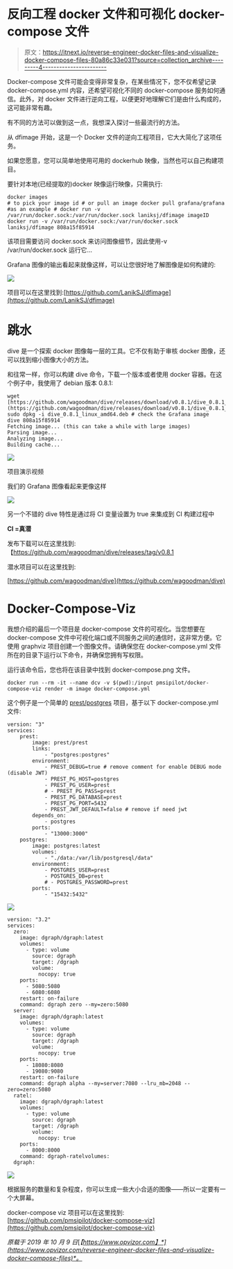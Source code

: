 # 反向工程 docker 文件和可视化 docker-compose 文件

> 原文：<https://itnext.io/reverse-engineer-docker-files-and-visualize-docker-compose-files-80a86c33e031?source=collection_archive---------4----------------------->

Docker-compose 文件可能会变得非常复杂，在某些情况下，您不仅希望记录 docker-compose.yml 内容，还希望可视化不同的 docker-compose 服务如何通信。此外，对 docker 文件进行逆向工程，以便更好地理解它们是由什么构成的，这可能非常有趣。

有不同的方法可以做到这一点，我想深入探讨一些最流行的方法。

从 dfimage 开始，这是一个 Docker 文件的逆向工程项目，它大大简化了这项任务。

如果您愿意，您可以简单地使用可用的 dockerhub 映像，当然也可以自己构建项目。

要针对本地(已经提取的)docker 映像运行映像，只需执行:

```
docker images 
# to pick your image id # or pull an image docker pull grafana/grafana #as an example # docker run -v /var/run/docker.sock:/var/run/docker.sock laniksj/dfimage imageID docker run -v /var/run/docker.sock:/var/run/docker.sock laniksj/dfimage 808a15f85914
```

该项目需要访问 docker.sock 来访问图像细节，因此使用-v /var/run/docker.sock 运行它…

Grafana 图像的输出看起来就像这样，可以让您很好地了解图像是如何构建的:

![](img/4c2a84a2a70d67475e402a972c418e38.png)

项目可以在这里找到:[https://github.com/LanikSJ/dfimage](https://github.com/LanikSJ/dfimage)

# 跳水

dive 是一个探索 docker 图像每一层的工具。它不仅有助于审核 docker 图像，还可以找到缩小图像大小的方法。

和往常一样，你可以构建 dive 命令，下载一个版本或者使用 docker 容器。在这个例子中，我使用了 debian 版本 0.8.1:

```
wget [https://github.com/wagoodman/dive/releases/download/v0.8.1/dive_0.8.1_linux_amd64.deb](https://github.com/wagoodman/dive/releases/download/v0.8.1/dive_0.8.1_linux_amd64.deb) sudo dpkg -i dive_0.8.1_linux_amd64.deb # check the Grafana image 
dive 808a15f85914 
Fetching image... (this can take a while with large images) 
Parsing image... 
Analyzing image... 
Building cache...
```

![](img/8fd42c35524843e60dac3b0126e93ad5.png)

项目演示视频

我们的 Grafana 图像看起来更像这样

![](img/2190ef00c8207a38819bd6f307e14c1c.png)

另一个不错的 dive 特性是通过将 CI 变量设置为 true 来集成到 CI 构建过程中

**CI =真潜<your-image>**

发布下载可以在这里找到:【https://github.com/wagoodman/dive/releases/tag/v0.8.1 

潜水项目可以在这里找到:

[https://github.com/wagoodman/dive](https://github.com/wagoodman/dive)

# Docker-Compose-Viz

我想介绍的最后一个项目是 docker-compose 文件的可视化。当您想要在 docker-compose 文件中可视化端口或不同服务之间的通信时，这非常方便。它使用 graphviz 项目创建一个图像文件。请确保您在 docker-compose.yml 文件所在的目录下运行以下命令，并确保您拥有写权限。

运行该命令后，您也将在该目录中找到 docker-compose.png 文件。

```
docker run --rm -it --name dcv -v $(pwd):/input pmsipilot/docker-compose-viz render -m image docker-compose.yml
```

这个例子是一个简单的 [prest/postgres](https://github.com/prest/prest) 项目，基于以下 docker-compose.yml 文件:

```
version: "3"
services:
    prest:
        image: prest/prest
        links:
            - "postgres:postgres"
        environment:
            - PREST_DEBUG=true # remove comment for enable DEBUG mode (disable JWT)
            - PREST_PG_HOST=postgres
            - PREST_PG_USER=prest
            # - PREST_PG_PASS=prest
            - PREST_PG_DATABASE=prest
            - PREST_PG_PORT=5432
            - PREST_JWT_DEFAULT=false # remove if need jwt
        depends_on:
            - postgres
        ports:
            - "13000:3000"
    postgres:
        image: postgres:latest
        volumes:
            - "./data:/var/lib/postgresql/data"
        environment:
            - POSTGRES_USER=prest
            - POSTGRES_DB=prest
            # - POSTGRES_PASSWORD=prest
        ports:
            - "15432:5432"
```

![](img/b253893e4ece91d910babb4d0d1d73b8.png)

```
version: "3.2"
services:
  zero:
    image: dgraph/dgraph:latest
    volumes:
      - type: volume
        source: dgraph
        target: /dgraph
        volume:
          nocopy: true
    ports:
      - 5080:5080
      - 6080:6080
    restart: on-failure
    command: dgraph zero --my=zero:5080
  server:
    image: dgraph/dgraph:latest
    volumes:
      - type: volume
        source: dgraph
        target: /dgraph
        volume:
          nocopy: true
    ports:
      - 18080:8080
      - 19080:9080
    restart: on-failure
    command: dgraph alpha --my=server:7080 --lru_mb=2048 --zero=zero:5080
  ratel:
    image: dgraph/dgraph:latest
    volumes:
      - type: volume
        source: dgraph
        target: /dgraph
        volume:
          nocopy: true
    ports:
      - 8000:8000
    command: dgraph-ratelvolumes:
  dgraph:
```

![](img/252f2156400a1bac459b36dd14218243.png)

根据服务的数量和复杂程度，你可以生成一些大小合适的图像——所以一定要有一个大屏幕。

docker-compose viz 项目可以在这里找到:[https://github.com/pmsipilot/docker-compose-viz](https://github.com/pmsipilot/docker-compose-viz)

*原载于 2019 年 10 月 9 日*[*【https://www.opvizor.com】*](https://www.opvizor.com/reverse-engineer-docker-files-and-visualize-docker-compose-files)*。*